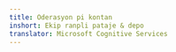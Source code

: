 ```yaml
---
title: Oderasyon pi kontan
inshort: Ekip ranpli pataje & depo
translator: Microsoft Cognitive Services
---
```





